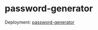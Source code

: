 # password-generator

Deployment: [password-generator](https://ducktrshessami.github.io/password-generator)
